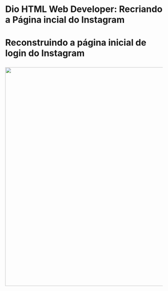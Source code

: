 <h1> Dio HTML Web Developer: Recriando a Página incial do Instagram<h1>

Reconstruindo a página inicial de login do Instagram

<div align="center">
<img src="/img/pág feita.jpeg" width="700px" />
</div>
